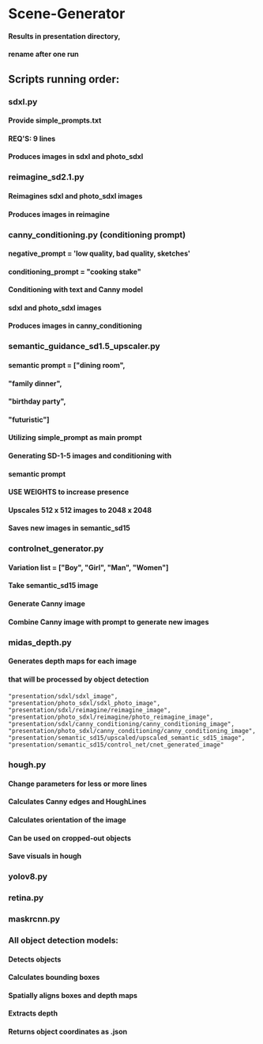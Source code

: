 # Scene-Generator
#### Results in presentation directory,
#### rename after one run
####
## Scripts running order:
### sdxl.py
#### Provide simple_prompts.txt
#### REQ'S: 9 lines
#### Produces images in sdxl and photo_sdxl 
###
### reimagine_sd2.1.py
#### Reimagines sdxl and photo_sdxl images
#### Produces images in reimagine
###
### canny_conditioning.py (conditioning prompt)
#### negative_prompt = 'low quality, bad quality, sketches'
#### conditioning_prompt = "cooking stake"
#### Conditioning with text and Canny model
#### sdxl and photo_sdxl images
#### Produces images in canny_conditioning
###
### semantic_guidance_sd1.5_upscaler.py
#### semantic prompt = ["dining room",
####                   "family dinner",
####                   "birthday party",
####                   "futuristic"]
#### Utilizing simple_prompt as main prompt
#### Generating SD-1-5 images and conditioning with
#### semantic prompt
#### USE WEIGHTS to increase presence
#### Upscales 512 x 512 images to 2048 x 2048
#### Saves new images in semantic_sd15
###
### controlnet_generator.py
#### Variation list = ["Boy", "Girl", "Man", "Women"]
#### Take semantic_sd15 image
#### Generate Canny image
#### Combine Canny image with prompt to generate new images
###
### midas_depth.py
#### Generates depth maps for each image
#### that will be processed by object detection
####
    "presentation/sdxl/sdxl_image",
    "presentation/photo_sdxl/sdxl_photo_image",
    "presentation/sdxl/reimagine/reimagine_image",
    "presentation/photo_sdxl/reimagine/photo_reimagine_image",
    "presentation/sdxl/canny_conditioning/canny_conditioning_image",
    "presentation/photo_sdxl/canny_conditioning/canny_conditioning_image",
    "presentation/semantic_sd15/upscaled/upscaled_semantic_sd15_image",
    "presentation/semantic_sd15/control_net/cnet_generated_image"
###
### hough.py
#### Change parameters for less or more lines
#### Calculates Canny edges and HoughLines
#### Calculates orientation of the image
#### Can be used on cropped-out objects
#### Save visuals in hough
###
### yolov8.py
###
### retina.py
###
### maskrcnn.py
###
### All object detection models:
#### Detects objects
#### Calculates bounding boxes
#### Spatially aligns boxes and depth maps
#### Extracts depth
#### Returns object coordinates as .json